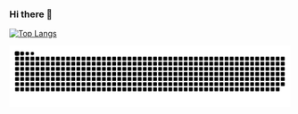 ### Hi there 👋
[![Top Langs](https://github-readme-stats.vercel.app/api/top-langs/?username=backcost&layout=compact)](https://github.com/backcost/github-readme-stats) 

  ![Snake animation](https://github.com/ellen2121/ellen2121/blob/output/github-contribution-grid-snake.svg)
 
 


